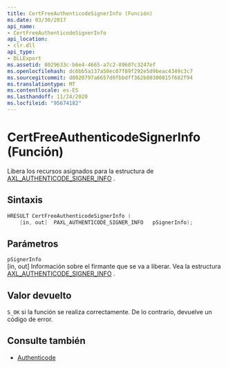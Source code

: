 ```yaml
---
title: CertFreeAuthenticodeSignerInfo (Función)
ms.date: 03/30/2017
api_name:
- CertFreeAuthenticodeSignerInfo
api_location:
- clr.dll
api_type:
- DLLExport
ms.assetid: 8029633c-b6e4-4665-a7c2-89607c3247ef
ms.openlocfilehash: dc6bb5a137a50ec07f89f292e5d9beac4349c3c7
ms.sourcegitcommit: d8020797a6657d0fbbdff362b80300815f682f94
ms.translationtype: MT
ms.contentlocale: es-ES
ms.lasthandoff: 11/24/2020
ms.locfileid: "95674182"
---
```

# <a name="certfreeauthenticodesignerinfo-function"></a>CertFreeAuthenticodeSignerInfo (Función)

Libera los recursos asignados para la estructura de [AXL_AUTHENTICODE_SIGNER_INFO](axl-authenticode-signer-info-structure.md) .  
  
## <a name="syntax"></a>Sintaxis  
  
```cpp  
HRESULT CertFreeAuthenticodeSignerInfo (  
    [in, out]  PAXL_AUTHENTICODE_SIGNER_INFO   pSignerInfo);  
```  
  
## <a name="parameters"></a>Parámetros  

 `pSignerInfo`  
 [in, out] Información sobre el firmante que se va a liberar. Vea la estructura [AXL_AUTHENTICODE_SIGNER_INFO](axl-authenticode-signer-info-structure.md) .  
  
## <a name="return-value"></a>Valor devuelto  

 `S_OK` si la función se realiza correctamente. De lo contrario, devuelve un código de error.  
  
## <a name="see-also"></a>Consulte también

- [Authenticode](index.md)
